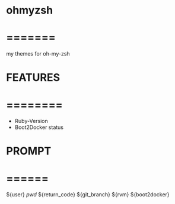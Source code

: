 # ohmyzsh
# =======
my themes for oh-my-zsh

# FEATURES
# ========
- Ruby-Version
- Boot2Docker status

# PROMPT
# ======
${user} ${pwd}$                                                              ${return_code} ${git_branch} ${rvm} ${boot2docker}


